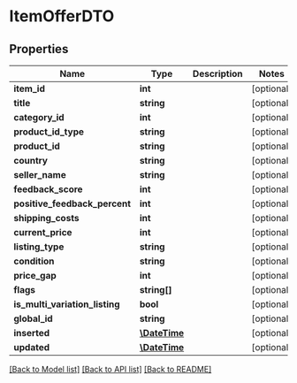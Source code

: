 # ItemOfferDTO

## Properties
Name | Type | Description | Notes
------------ | ------------- | ------------- | -------------
**item_id** | **int** |  | [optional] 
**title** | **string** |  | [optional] 
**category_id** | **int** |  | [optional] 
**product_id_type** | **string** |  | [optional] 
**product_id** | **string** |  | [optional] 
**country** | **string** |  | [optional] 
**seller_name** | **string** |  | [optional] 
**feedback_score** | **int** |  | [optional] 
**positive_feedback_percent** | **int** |  | [optional] 
**shipping_costs** | **int** |  | [optional] 
**current_price** | **int** |  | [optional] 
**listing_type** | **string** |  | [optional] 
**condition** | **string** |  | [optional] 
**price_gap** | **int** |  | [optional] 
**flags** | **string[]** |  | [optional] 
**is_multi_variation_listing** | **bool** |  | [optional] 
**global_id** | **string** |  | [optional] 
**inserted** | [**\DateTime**](\DateTime.md) |  | [optional] 
**updated** | [**\DateTime**](\DateTime.md) |  | [optional] 

[[Back to Model list]](../README.md#documentation-for-models) [[Back to API list]](../README.md#documentation-for-api-endpoints) [[Back to README]](../README.md)



